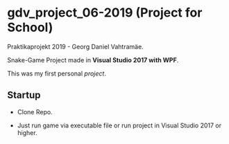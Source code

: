 ﻿# gdv_project_06-2019 (Project for School)
Praktikaprojekt 2019 - Georg Daniel Vahtramäe.

Snake-Game Project made in **Visual Studio 2017 with WPF**.

This was my first personal *project*.

## Startup

- Clone Repo.

- Just run game via executable file or run project in Visual Studio 2017 or higher.
